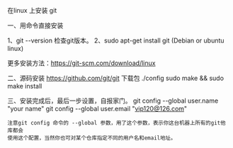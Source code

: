 在linux 上安装 git

一、用命令直接安装

1、git --version 检查git版本。
2、sudo apt-get install git (Debian or ubuntu linux)

更多安装方法：https://git-scm.com/download/linux

二、源码安装
    https://github.com/git/git  下载包
    ./config
    sudo make && sudo make install


三、安装完成后，最后一步设置，自报家门。
    git config --global user.name "your name"
    git config --global user.email "vip120@126.com"

    注意git config 命令的 --global 参数，用了这个参数，表示你这台机器上所有的git他库都会
    使用这个配置，当然你也可对某个仓库指定不同的用户名和email地址。

